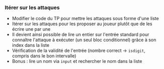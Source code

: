 ### Itérer sur les attaques

* Modifier le code du TP pour mettre les attaques sous forme d'une liste
* Itérer sur les attaques pour les proposer au joueur plutôt que de les écrire une par une
* Il devient ainsi possible de lire un entier sur l'entrée standard pour connaître l'attaque à exécuter (un seul bloc conditionnel) grâce à son index dans la liste
* Vérification de la validité de l'entrée (nombre correct → `isdigit`, compris dans le bon intervalle)
* Bonus : lire un nom via `input` et rechercher le nom dans la liste
